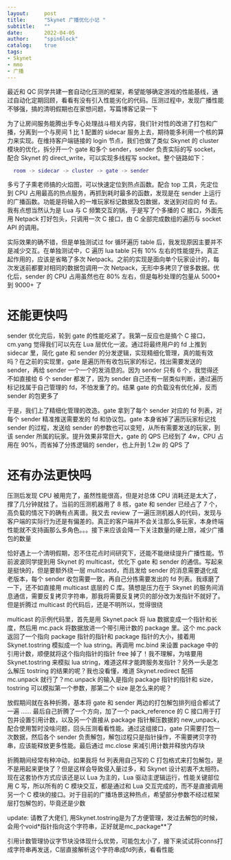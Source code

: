 ```yaml
---
layout:     post
title:      "Skynet 广播优化小记 "
subtitle:   ""
date:       2022-04-05
author:     "spin6lock"
catalog:    true
tags:
- Skynet
- mmo
- 广播
---
```

最近和 QC 同学共建一套自动化压测的框架，希望能够确定游戏的性能基线，通过自动化定期回顾，看看有没有引入性能劣化的代码。压测过程中，发现广播性能不够强，搞的清明假期也在家想问题，写篇博客记录一下

为了让房间服务能腾出手专心处理战斗相关内容，我们针对性的改进了打包和广播，分离到一个与房间 1 比 1 配置的 sidecar 服务上去，期待能多利用一个核的算力来实现。在维持客户端链接的 login 节点，我们也做了类似 Skynet 的 cluster 模块的优化，拆分开一个 gate 和多个 sender，sender 负责实际的写 socket，配合 Skynet 的 direct_write，可以实现多线程写 socket。整个链路如下：
```lua
  room -> sidecar -> cluster -> gate -> sender 
```

多亏了子熏老师搞的火焰图，可以快速定位到热点函数。配合 top 工具，先定位到 CPU 占用最高的热点服务，再抓到耗时最多的函数，发现是在 sender 上运行的广播函数。功能是将输入的一堆玩家标记数据及包数据，发送到对应的 fd 去。我有点想当然认为是 Lua 与 C 频繁交互的锅，于是写了个多播的 C 接口，外面先用 Netpack 打好包头，只调用一次 C 接口，由 C 全部完成数组的遍历与 socket API 的调用。

实际效果的确不错，但是单独测试过 for 循环遍历 table 后，我发现原因主要并不是减少交互。在单独测试中，C 遍历 lua table 只有 10% 左右的性能提升。真正起作用的，应该是省略了多次 Netpack。之前的实现是面向单个玩家设计的，每次发送前都要对相同的数据包调用一次 Netpack，无形中多拷贝了很多数据。优化后，sender 的 CPU 占用虽然也在 80% 左右，但是每秒处理的包量从 5000+ 到 9000+ 了

# 还能更快吗
sender 优化完后，轮到 gate 的性能吃紧了。我第一反应也是搞个 C 接口，cm.yang 觉得我们可以先在 Lua 层优化一波。通过将最终用户的 fd 上推到 sidecar 里，简化 gate 和 sender 的分发逻辑，实现精细化管理，真的能有效吗？在之前的实现里，gate 是遍历所有收包玩家的标记，找出需要发送的 sender，再给 sender 一个一个的发消息的。因为 sender 只有 6 个，我觉得还不如直接给 6 个 sender 都发了，因为 sender 自己还有一层类似判断，通过遍历标记找属于自己管理的 fd，不怕发重了的。结果 gate 的负载没有优化掉，反而 sender 的包更多了

于是，我们上了精细化管理的改造。gate 拿到了每个 sender 对应的 fd 列表，对每个 sender 精准推送需要发的 fd 和协议包。gate 本身省掉了遍历玩家标记找 sender 的过程，发送给 sender 的参数也可以变短，从所有需要发送的玩家，到该 sender 所属的玩家。提升效果非常巨大，gate 的 QPS 已经到了 4w，CPU 占用在 90%，而省掉了分拣逻辑的 sender，也上升到 1.2w 的 QPS 了

# 还有办法更快吗
压测后发现 CPU 被用完了，虽然性能很高，但是对总体 CPU 消耗还是太大了，撑了几分钟就挂了。当前的压测机器用了 8 核，gate 和 sender 已经占了 7 个，高负载的情况下的确有点离谱。我又去 review 了一遍压测机器人的代码，发现与客户端的实际行为还是有偏差的。真正的客户端并不会关注那么多玩家，本身终端性能就不支持画那么多角色。。。接下来应该会降一下关注数量的硬上限，减少广播包的数量

恰好遇上一个清明假期，忍不住花点时间研究下，还能不能继续提升广播性能。节前波波同学提到用 Skynet 的 multicast，优化下 gate 和 sender 的通信。写起来是挺快的，但是要额外绕一层 multicastd，而且发给 sender 的消息需要退化成老版本，每个 sender 收包需要一致，再自己分拣需要发出的 fd 列表。我琢磨了一下，还不如直接用 multicast 底层的 C 库。猜想是压力在于 Skynet 的服务间消息通信，需要反复拷贝字符串，那我将需要反复拷贝的部分改为发指针不就好了。但是折腾过 multicast 的代码后，还是不明所以，觉得很绕

multicast 的示例代码里，首先是用 Skynet.pack 将 lua 数据变成一个指针和长度，然后用 mc.pack 将数据放进一个带引用计数的 package 里。这个 mc.pack 返回了一个指向 package 指针的指针和 package 指针的大小，接着用 Skynet.tostring 模拟成一个 lua string。再调用 mc.bind 来设置 package 中的引用计数，顺便就将这个指向指针的指针 free 掉了！我不理解，为啥要用 Skynet.tostring 来模拟 lua string，难道这样才能跨服务发指针？另外一头是怎么解压 tostring 的结果的呢？我也没看懂，难道 Skynet.redirect 配搭 mc.unpack 就行了？mc.unpack 的输入是指向 package 指针的指针和 size，tostring 可以模拟第一个参数，那第二个 size 是怎么来的呢？

放假期间就在各种折腾，基本将 gate 和 sender 两边的打包解包排列组合都试了一遍 …… 最后自己折腾了一个方向，加了一个 pack_reference 的 C 接口用于打包并设置引用计数，以及另一个直接从 package 指针解压数据的 new_unpack，配合使用暂时没啥问题，回头压测看看性能。通过这组接口，gate 只需要打包一次数据，然后各个 sender 负责解包，解包过程只是指针操作，不需要拷贝字符串，应该能释放更多性能。最后通过 mc.close 来减引用计数并释放内存块

折腾期间经常有种冲动，如果我将 fd 列表用自己写的 C 打包格式来打包解包，是不是用起来更快了？但是这样会导致侵入量过多，和 Skynet 设计初衷不太相符。现在这套协作方式应该还是以 Lua 为主的，Lua 驱动主逻辑运行，性能关键部位用 C 写，所以所有的 C 模块交互，都是通过和 Lua 交互完成的，而不是直接调用另一个 C 模块的接口。对于目前的广播场景这种热点，希望部分参数不经过框架层打包解包的，毕竟还是少数

update:
请教了大佬们, 用Skynet.tostring是为了方便管理，发过去解包的时候，会用个void*指针指向这个字符串，正好就是mc_package**了

引用计数管理协议字节块没体现什么优势，可能包太小了，接下来试试将conns打成字符串再发送，C层直接解析这个字符串成fd列表，看看性能
